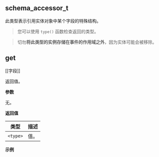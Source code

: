 ## schema_accessor_t

此类型表示引用实体对象中某个字段的特殊结构。

> 您可以使用 `type()` 函数检查返回的类型。

> 切勿**将此类型的实例存储在事件的作用域之外**，因为实体可能会被移除。

## get

[[字段]]

返回值。

**参数**

无。

**返回值**

| 类型 | 描述 |
| ---- | ---- |
| `<type>` | 值。 |

**示例**

```